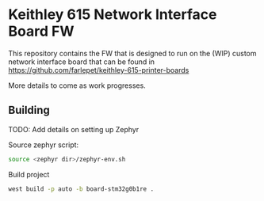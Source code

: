 Keithley 615 Network Interface Board FW
=======================================

This repository contains the FW that is designed to run on the (WIP) custom network
interface board that can be found in https://github.com/farlepet/keithley-615-printer-boards

More details to come as work progresses.

Building
--------

TODO: Add details on setting up Zephyr

Source zephyr script:
```bash
source <zephyr dir>/zephyr-env.sh
```

Build project
```bash
west build -p auto -b board-stm32g0b1re .
```
